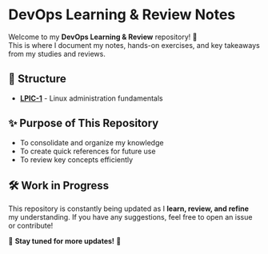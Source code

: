 # DevOps Learning & Review Notes  

Welcome to my **DevOps Learning & Review** repository! 🚀  
This is where I document my notes, hands-on exercises, and key takeaways from my studies and reviews.  

## 📂 Structure  

- **[LPIC-1](./LPIC-1/)** - Linux administration fundamentals  

## ✨ Purpose of This Repository  

- To consolidate and organize my knowledge  
- To create quick references for future use  
- To review key concepts efficiently  

## 🛠 Work in Progress  

This repository is constantly being updated as I **learn, review, and refine** my understanding. If you have any suggestions, feel free to open an issue or contribute!  

📌 **Stay tuned for more updates!** 🚀  
